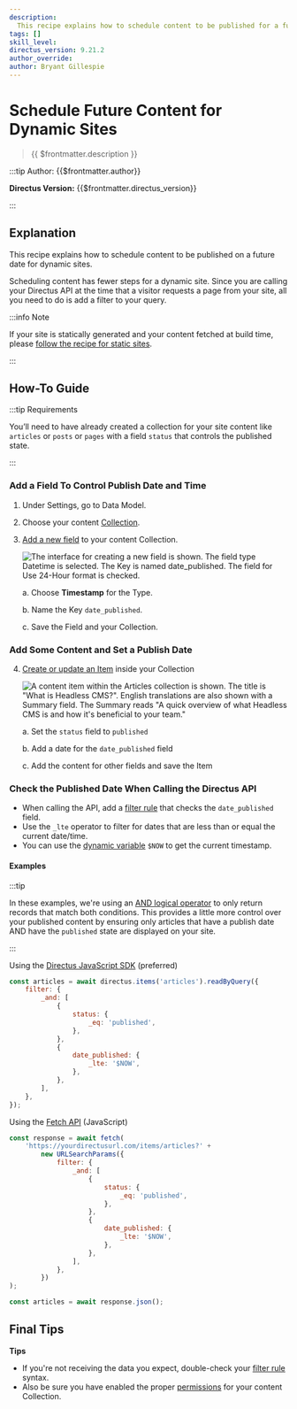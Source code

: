 ```yaml
---
description:
  This recipe explains how to schedule content to be published for a future date depending on your front-end approach.
tags: []
skill_level:
directus_version: 9.21.2
author_override:
author: Bryant Gillespie
---
```


# Schedule Future Content for Dynamic Sites

> {{ $frontmatter.description }}

:::tip Author: {{$frontmatter.author}}

<!-- **Skill Level:** {{$frontmatter.skill_level}}\ -->

**Directus Version:** {{$frontmatter.directus_version}}

<!-- **Tags:** {{$frontmatter.tags.join(", ")}} -->

:::

## Explanation

This recipe explains how to schedule content to be published on a future date for dynamic sites.

Scheduling content has fewer steps for a dynamic site. Since you are calling your Directus API at the time that a
visitor requests a page from your site, all you need to do is add a filter to your query.

:::info Note

If your site is statically generated and your content fetched at build time, please
[follow the recipe for static sites](/guides/headless-cms/schedule-content/static-sites).

:::

<!-- ## Video -->
<!-- Todo -->
<!-- Need access to upload videos first -->

## How-To Guide

:::tip Requirements

You’ll need to have already created a collection for your site content like `articles` or `posts` or `pages` with a
field `status` that controls the published state.

:::

### Add a Field To Control Publish Date and Time

1. Under Settings, go to Data Model.

2. Choose your content [Collection](/app/data-model/collections).

3. [Add a new field](/app/data-model/fields#create-a-field-standard) to your content Collection.

   ![The interface for creating a new field is shown. The field type Datetime is selected. The Key is named date_published. The field for Use 24-Hour format is checked.](https://cdn.directus.io/docs/v9/headless-cms/how-to-packet-20220222A/scheduling-content-publish-date-timestamp.webp)

   a. Choose **Timestamp** for the Type.

   b. Name the Key `date_published`.

   c. Save the Field and your Collection.

### Add Some Content and Set a Publish Date

4. [Create or update an Item](/user-guide/content-module/content/items) inside your Collection

   ![A content item within the Articles collection is shown. The title is "What is Headless CMS?". English translations are also shown with a Summary field. The Summary reads "A quick overview of what Headless CMS is and how it's beneficial to your team."](https://cdn.directus.io/docs/v9/headless-cms/how-to-packet-20220222A/scheduling-content-create-content-published.webp)

   a. Set the `status` field to `published`

   b. Add a date for the `date_published` field

   c. Add the content for other fields and save the Item

### Check the Published Date When Calling the Directus API

- When calling the API, add a [filter rule](/reference/filter-rules) that checks the `date_published` field.
- Use the `_lte` operator to filter for dates that are less than or equal the current date/time.
- You can use the [dynamic variable](/reference/filter-rules#dynamic-variables) `$NOW` to get the current timestamp.

#### Examples

:::tip

In these examples, we're using an [AND logical operator](/reference/filter-rules#logical-operators) to only return
records that match both conditions. This provides a little more control over your published content by ensuring only
articles that have a publish date AND have the `published` state are displayed on your site.

:::

Using the [Directus JavaScript SDK](/reference/sdk) (preferred)

```js
const articles = await directus.items('articles').readByQuery({
	filter: {
		_and: [
			{
				status: {
					_eq: 'published',
				},
			},
			{
				date_published: {
					_lte: '$NOW',
				},
			},
		],
	},
});
```

Using the [Fetch API](https://developer.mozilla.org/en-US/docs/Web/API/Fetch_API/Using_Fetch) (JavaScript)

```js
const response = await fetch(
	'https://yourdirectusurl.com/items/articles?' +
		new URLSearchParams({
			filter: {
				_and: [
					{
						status: {
							_eq: 'published',
						},
					},
					{
						date_published: {
							_lte: '$NOW',
						},
					},
				],
			},
		})
);

const articles = await response.json();
```

## Final Tips

**Tips**

- If you're not receiving the data you expect, double-check your [filter rule](/reference/filter-rules) syntax.
- Also be sure you have enabled the proper [permissions](/user-guide/user-management/users-roles-permissions/permissions) for your content
  Collection.
